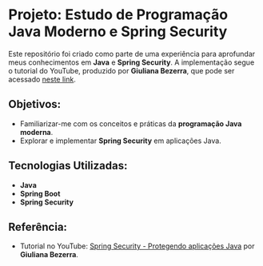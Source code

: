 # Projeto: Estudo de Programação Java Moderno e Spring Security

Este repositório foi criado como parte de uma experiência para aprofundar meus conhecimentos em **Java** e **Spring Security**. A implementação segue o tutorial do YouTube, produzido por **Giuliana Bezerra**, que pode ser acessado [neste link](https://www.youtube.com/watch?v=kEJ8a1w4a2Q&list=PLiFLtuN04BS3HEUPiEpKPv-n1Nhjm5RKQ&index=3).

## Objetivos:
- Familiarizar-me com os conceitos e práticas da **programação Java moderna**.
- Explorar e implementar **Spring Security** em aplicações Java.

## Tecnologias Utilizadas:
- **Java**
- **Spring Boot**
- **Spring Security**

## Referência:
- Tutorial no YouTube: [Spring Security - Protegendo aplicações Java](https://www.youtube.com/watch?v=kEJ8a1w4a2Q&list=PLiFLtuN04BS3HEUPiEpKPv-n1Nhjm5RKQ&index=3) por **Giuliana Bezerra**.
